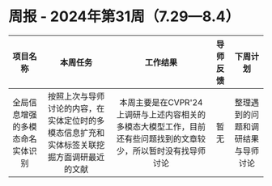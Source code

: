 
# 周报 - 2024年第31周（7.29—8.4）


|  项目名称  | 本周任务 | 工作结果 | 导师反馈 |  下周计划| 
|:----------:|:--------:|:--------:|:--------:|:--------:|
|  全局信息增强的多模态命名实体识别       | 按照上次与导师讨论的内容，在实体定位时的多模态信息扩充和实体标签关联挖掘方面调研最近的文献 |本周主要是在CVPR'24上调研与上述内容相关的多模态大模型工作，目前还有些问题找到的文章较少，所以暂时没有找导师讨论| 暂无 | 整理遇到的问题和调研结果与导师讨论
